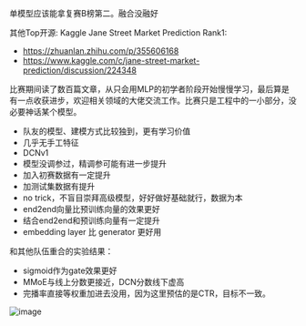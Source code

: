 单模型应该能拿复赛B榜第二。融合没融好

其他Top开源: 
Kaggle Jane Street Market Prediction Rank1: 
* https://zhuanlan.zhihu.com/p/355606168
* https://www.kaggle.com/c/jane-street-market-prediction/discussion/224348


比赛期间读了数百篇文章，从只会用MLP的初学者阶段开始慢慢学习，最后算是有一点收获进步，欢迎相关领域的大佬交流工作。比赛只是工程中的一小部分，没必要神话某个模型。

* 队友的模型、建模方式比较独到，更有学习价值
* 几乎无手工特征
* DCNv1
* 模型没调参过，精调参可能有进一步提升
* 加入初赛数据有一定提升
* 加测试集数据有提升
* no trick，不盲目崇拜高级模型，好好做好基础就行，数据为本
* end2end向量比预训练向量的效果更好
* 结合end2end和预训练向量有一定提升
* embedding layer 比 generator 更好用


和其他队伍重合的实验结果：
* sigmoid作为gate效果更好
* MMoE与线上分数更接近，DCN分数线下虚高
* 完播率直接等权重加进去没用，因为这里预估的是CTR，目标不一致。

![image](https://user-images.githubusercontent.com/39345674/134325467-69659b15-9ffe-46ec-b2df-93469693b005.png)


